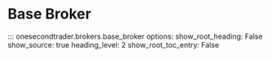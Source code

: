 # Base Broker

::: onesecondtrader.brokers.base_broker
    options:
      show_root_heading: False
      show_source: true
      heading_level: 2
      show_root_toc_entry: False

